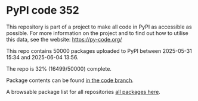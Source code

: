 # PyPI code 352

This repository is part of a project to make all code in PyPI as accessible as possible. For more information 
on the project and to find out how to utilise this data, see the website: https://py-code.org/

This repo contains 50000 packages uploaded to PyPI between 
2025-05-31 15:34 and 2025-06-04 13:56.

The repo is 32% (16499/50000) complete.

Package contents can be found [in the code branch](https://github.com/pypi-data/pypi-mirror-352/tree/code/packages).

A browsable package list for all repositories [all packages here](https://py-code.org/repositories/pypi-mirror-352).


